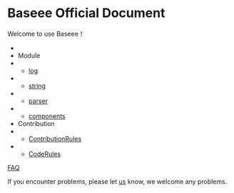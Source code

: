 # Baseee Official Document
Welcome to use Baseee！  
+ [](https://github.com/chhdao/Baseee/blob/master/docs/en-us/install.md)
+ Module  
+  +   [log](https://github.com/chhdao/Baseee/blob/master/docs/en-us/logger/log_index.md)  
+  +   [string](https://github.com/chhdao/Baseee/blob/master/docs/en-us/string/string_index.md)  
+  +   [parser](https://github.com/chhdao/Baseee/blob/master/docs/en-us/parser/parser_index.md)  
+  +   [components](https://github.com/chhdao/Baseee/blob/master/docs/en-us/components/components_index.md)    
+ Contribution
+  +   [ContributionRules](https://github.com/chhdao/Baseee/blob/master/docs/en-us/ContributionRules.md)
+  +   [CodeRules](https://github.com/chhdao/Baseee/blob/master/docs/en-us/CodeRules.md)
  
[FAQ](https://github.com/chhdao/Baseee/blob/master/docs/en-us/FAQ.md)    
  
If you encounter problems, please let [us](https://github.com/chhdao/Baseee/issues) know, we welcome any problems.
